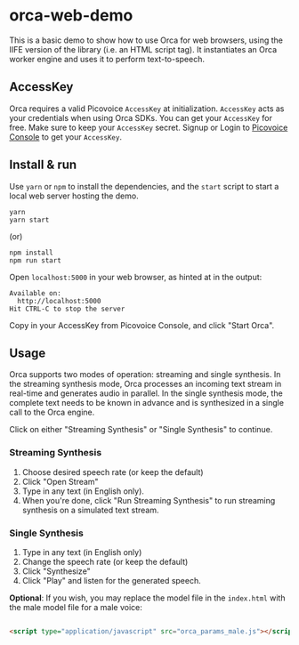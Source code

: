# orca-web-demo

This is a basic demo to show how to use Orca for web browsers, using the IIFE version of the library (i.e. an HTML
script tag). It instantiates an Orca worker engine and uses it to perform text-to-speech.

## AccessKey

Orca requires a valid Picovoice `AccessKey` at initialization. `AccessKey` acts as your credentials when using Orca
SDKs.
You can get your `AccessKey` for free. Make sure to keep your `AccessKey` secret.
Signup or Login to [Picovoice Console](https://console.picovoice.ai/) to get your `AccessKey`.

## Install & run

Use `yarn` or `npm` to install the dependencies, and the `start` script to start a local web server hosting the demo.

```console
yarn
yarn start
```

(or)

```console
npm install
npm run start
```

Open `localhost:5000` in your web browser, as hinted at in the output:

```console
Available on:
  http://localhost:5000
Hit CTRL-C to stop the server
```

Copy in your AccessKey from Picovoice Console, and click "Start Orca".

## Usage


Orca supports two modes of operation: streaming and single synthesis.
In the streaming synthesis mode, Orca processes an incoming text stream in real-time and generates audio in parallel.
In the single synthesis mode, the complete text needs to be known in advance and is synthesized in a single call to
the Orca engine.

Click on either "Streaming Synthesis" or "Single Synthesis" to continue.

### Streaming Synthesis

1. Choose desired speech rate (or keep the default)
2. Click "Open Stream"
3. Type in any text (in English only).
4. When you're done, click "Run Streaming Synthesis" to run streaming synthesis on a simulated text stream.

### Single Synthesis

1. Type in any text (in English only)
2. Change the speech rate (or keep the default)
3. Click "Synthesize"
4. Click "Play" and listen for the generated speech.

**Optional**: If you wish, you may replace the model file in the `index.html` with the male model file for a male
voice:

```html

<script type="application/javascript" src="orca_params_male.js"></script>
```
